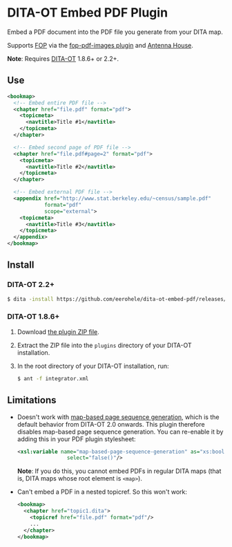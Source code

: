 DITA-OT Embed PDF Plugin
========================

Embed a PDF document into the PDF file you generate from your DITA map.

Supports [FOP][fop] via the [fop-pdf-images plugin][fop-pdf-images] and
[Antenna House][ah].

**Note**: Requires [DITA-OT][dita-ot] 1.8.6+ or 2.2+.

## Use

```xml
<bookmap>
  <!-- Embed entire PDF file -->
  <chapter href="file.pdf" format="pdf">
    <topicmeta>
      <navtitle>Title #1</navtitle>
    </topicmeta>
  </chapter>

  <!-- Embed second page of PDF file -->
  <chapter href="file.pdf#page=2" format="pdf">
    <topicmeta>
      <navtitle>Title #2</navtitle>
    </topicmeta>
  </chapter>

  <!-- Embed external PDF file -->
  <appendix href="http://www.stat.berkeley.edu/~census/sample.pdf"
            format="pdf"
            scope="external">
    <topicmeta>
      <navtitle>Title #3</navtitle>
    </topicmeta>
  </appendix>
</bookmap>
```

## Install

### DITA-OT 2.2+

```bash
$ dita -install https://github.com/eerohele/dita-ot-embed-pdf/releases/download/0.1.0/com.github.eerohele.embed-pdf-0.1.0.zip
```

### DITA-OT 1.8.6+

1. Download [the plugin ZIP file][zip].
2. Extract the ZIP file into the `plugins` directory of your DITA-OT
   installation.
3. In the root directory of your DITA-OT installation, run:

    ```bash
    $ ant -f integrator.xml
    ```

## Limitations

- Doesn't work with [map-based page sequence generation][dita-ot #1685], which
  is the default behavior from DITA-OT 2.0 onwards. This plugin therefore
  disables map-based page sequence generation. You can re-enable it by adding
  this in your PDF plugin stylesheet:

  ```xml
  <xsl:variable name="map-based-page-sequence-generation" as="xs:boolean"
                  select="false()"/>
  ```

  **Note**: If you do this, you cannot embed PDFs in regular DITA maps (that is,
  DITA maps whose root element is `<map>`).

- Can't embed a PDF in a nested topicref. So this won't work:

    ```xml
    <bookmap>
      <chapter href="topic1.dita">
        <topicref href="file.pdf" format="pdf"/>
        ...
      </chapter>
    </bookmap>
    ```

[dita-ot #1685]: https://github.com/dita-ot/dita-ot/issues/1685
[ah]: http://www.antennahouse.com
[dita-ot]: http://www.dita-ot.org
[fop]: https://xmlgraphics.apache.org
[fop-pdf-images]: https://xmlgraphics.apache.org/fop/fop-pdf-images.html
[zip]: https://github.com/eerohele/dita-ot-embed-pdf/releases/download/0.1.0/com.github.eerohele.embed-pdf-0.1.0.zip
